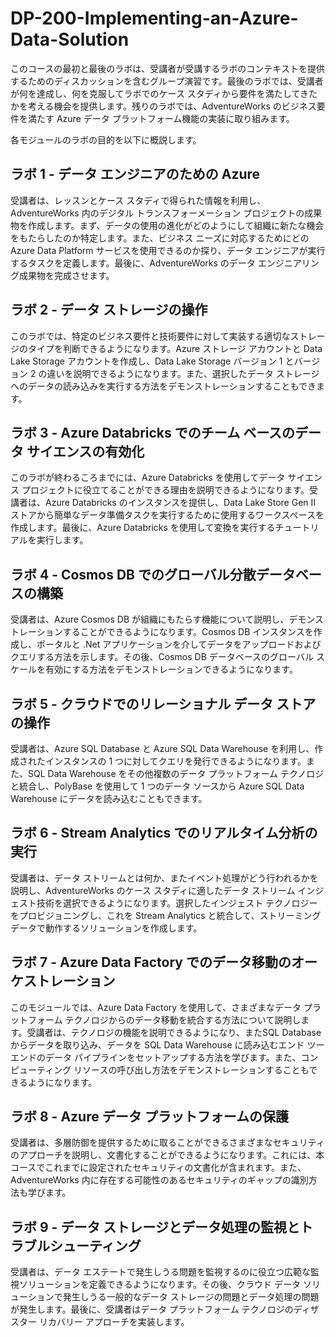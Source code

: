 ﻿# DP-200-Implementing-an-Azure-Data-Solution

 このコースの最初と最後のラボは、受講者が受講するラボのコンテキストを提供するためのディスカッションを含むグループ演習です。最後のラボでは、受講者が何を達成し、何を克服してラボでのケース スタディから要件を満たしてきたかを考える機会を提供します。残りのラボでは、AdventureWorks のビジネス要件を満たす Azure データ プラットフォーム機能の実装に取り組みます。

各モジュールのラボの目的を以下に概説します。

## ラボ 1 - データ エンジニアのための Azure

受講者は、レッスンとケース スタディで得られた情報を利用し、AdventureWorks 内のデジタル トランスフォーメーション プロジェクトの成果物を作成します。まず、データの使用の進化がどのようにして組織に新たな機会をもたらしたのか特定します。また、ビジネス ニーズに対応するためにどの Azure Data Platform サービスを使用できるのか探り、データ エンジニアが実行するタスクを定義します。最後に、AdventureWorks のデータ エンジニアリング成果物を完成させます。

## ラボ 2 - データ ストレージの操作

このラボでは、特定のビジネス要件と技術要件に対して実装する適切なストレージのタイプを判断できるようになります。Azure ストレージ アカウントと Data Lake Storage アカウントを作成し、Data Lake Storage バージョン 1 とバージョン 2 の違いを説明できるようになります。また、選択したデータ ストレージへのデータの読み込みを実行する方法をデモンストレーションすることもできます。

## ラボ 3 - Azure Databricks でのチーム ベースのデータ サイエンスの有効化

このラボが終わるころまでには、Azure Databricks を使用してデータ サイエンス プロジェクトに役立てることができる理由を説明できるようになります。受講者は、Azure Databricks のインスタンスを提供し、Data Lake Store Gen II ストアから簡単なデータ準備タスクを実行するために使用するワークスペースを作成します。最後に、Azure Databricks を使用して変換を実行するチュートリアルを実行します。

## ラボ 4 - Cosmos DB でのグローバル分散データベースの構築

受講者は、Azure Cosmos DB が組織にもたらす機能について説明し、デモンストレーションすることができるようになります。Cosmos DB インスタンスを作成し、ポータルと .Net アプリケーションを介してデータをアップロードおよびクエリする方法を示します。その後、Cosmos DB データベースのグローバル スケールを有効にする方法をデモンストレーションできるようになります。

## ラボ 5 - クラウドでのリレーショナル データ ストアの操作

受講者は、Azure SQL Database と Azure SQL Data Warehouse を利用し、作成されたインスタンスの 1 つに対してクエリを発行できるようになります。また、SQL Data Warehouse をその他複数のデータ プラットフォーム テクノロジと統合し、PolyBase を使用して 1 つのデータ ソースから Azure SQL Data Warehouse にデータを読み込むこともできます。

## ラボ 6 - Stream Analytics でのリアルタイム分析の実行

受講者は、データ ストリームとは何か、またイベント処理がどう行われるかを説明し、AdventureWorks のケース スタディに適したデータ ストリーム インジェスト技術を選択できるようになります。選択したインジェスト テクノロジーをプロビジョニングし、これを Stream Analytics と統合して、ストリーミング データで動作するソリューションを作成します。

## ラボ 7 - Azure Data Factory でのデータ移動のオーケストレーション

このモジュールでは、Azure Data Factory を使用して、さまざまなデータ プラットフォーム テクノロジからのデータ移動を統合する方法について説明します。受講者は、テクノロジの機能を説明できるようになり、またSQL Database からデータを取り込み、データを SQL Data Warehouse に読み込むエンド ツー エンドのデータ パイプラインをセットアップする方法を学びます。また、コンピューティング リソースの呼び出し方法をデモンストレーションすることもできるようになります。

## ラボ 8 - Azure データ プラットフォームの保護

受講者は、多層防御を提供するために取ることができるさまざまなセキュリティのアプローチを説明し、文書化することができるようになります。これには、本コースでこれまでに設定されたセキュリティの文書化が含まれます。また、AdventureWorks 内に存在する可能性のあるセキュリティのギャップの識別方法も学びます。

## ラボ 9 - データ ストレージとデータ処理の監視とトラブルシューティング

受講者は、データ エステートで発生しうる問題を監視するのに役立つ広範な監視ソリューションを定義できるようになります。その後、クラウド データ ソリューションで発生しうる一般的なデータ ストレージの問題とデータ処理の問題が発生します。最後に、受講者はデータ プラットフォーム テクノロジのディザスター リカバリー アプローチを実装します。
